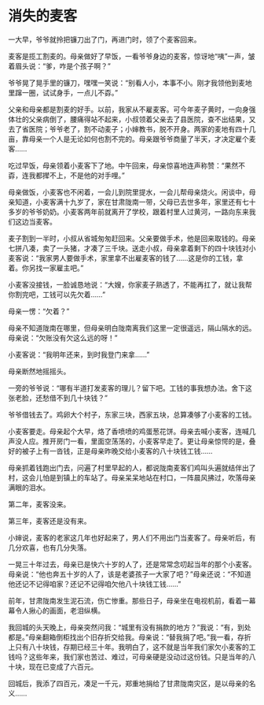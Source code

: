 # 消失的麦客

一大早，爷爷就拎把镰刀出了门，再进门时，领了个麦客回来。 

麦客是揽工割麦的。母亲做好了早饭，一看爷爷身边的麦客，惊讶地“咦”一声，皱着眉头说：“爹，咋是个孩子啊？” 

爷爷晃了晃手里的镰刀，嘿嘿一笑说：“别看人小，本事不小。刚才我领他到麦地里蹿一圈，试试身手，一点儿不孬。” 

父亲和母亲都是割麦的好手。以前，我家从不雇麦客。可今年麦子黄时，一向身强体壮的父亲病倒了，腰痛得站不起来，小叔领着父亲去了县医院，查不出结果，又去了省医院；爷爷老了，割不动麦子；小婶教书，脱不开身。两家的麦地有四十几亩，靠母亲一个人是无论如何也割不完的。母亲跟爷爷商量了半天，才决定雇个麦客…… 

吃过早饭，母亲领着小麦客下了地。中午回来，母亲惊喜地连声称赞：“果然不孬，连我都撵不上，不是他的对手哩。” 

母亲做饭，小麦客也不闲着，一会儿到院里提水，一会儿帮母亲烧火。闲谈中，母亲知道，小麦客满十九岁了，家在甘肃陇南一带，父母已去世多年，家里还有七十多岁的爷爷奶奶。小麦客两年前就离开了学校，跟着村里人过黄河，一路向东来我们这边当麦客。 

麦子割到一半时，小叔从省城匆匆赶回来。父亲要做手术，他是回来取钱的。母亲七拼八凑，卖了一头猪，才凑了三千块。送走小叔，母亲拿着剩下的四十块钱对小麦客说：“我家男人要做手术，家里拿不出雇麦客的钱了……这是你的工钱，拿着。你另找一家雇主吧。” 

小麦客没接钱，一脸诚恳地说：“大嫂，你家麦子熟透了，不能再扛了，就让我帮你割完吧，工钱可以先欠着……” 

母亲一愣：“欠着？” 

母亲不知道陇南在哪里，但母亲明白陇南离我们这里一定很遥远，隔山隔水的远。母亲说：“欠账没有欠这么远的呀！” 

小麦客说：“我明年还来，到时我登门来拿……” 

母亲断然地摇摇头。 

一旁的爷爷说：“哪有半道打发麦客的理儿？留下吧。工钱的事我想办法。舍下这张老脸，还愁借不到几十块钱？” 

爷爷借钱去了。鸡卵大个村子，东家三块，西家五块，总算凑够了小麦客的工钱。 

小麦客要走。母亲起个大早，烙了香喷喷的鸡蛋葱花饼。母亲去喊小麦客，连喊几声没人应。推开房门一看，里面空荡荡的，小麦客早走了。更让母亲惊愕的是，叠好的被子上有一沓钱，正是母亲昨晚交给小麦客的八十块钱工钱…… 

母亲抓着钱跑出门去，问遍了村里早起的人，都说陇南麦客们鸡叫头遍就结伴出了村，这会儿怕是到镇上的车站了。母亲呆呆地站在村口，一阵晨风拂过，吹落母亲满眼的泪水。 

第二年，麦客没来。 

第三年，麦客还是没有来。 

小婶说，麦客的老家这几年也好起来了，男人们不用出门当麦客了。母亲听后，有几分欢喜，也有几分失落。 

一晃三十年过去，母亲已是快六十岁的人了，还是常常念叨起当年的那个小麦客。母亲说：“他也奔五十岁的人了，该是老婆孩子一大家了吧？”母亲还说：“不知道他还记不记得咱家？还记不记得咱欠他八十块钱工钱……” 

前年，甘肃陇南发生泥石流，伤亡惨重。那些日子，母亲坐在电视机前，看着一幕幕令人揪心的画面，老泪纵横。 

我回城的头天晚上，母亲突然问我：“城里有没有捐款的地方？”我说：“有，到处都是。”母亲翻箱倒柜找出个旧存折交给我。母亲说：“替我捐了吧。”我一看，存折上只有八十块钱，存期已经三十年。我明白了，这不就是当年我们家欠小麦客的工钱吗？这些年来，我们家也苦过、难过，可母亲硬是没动过这份钱。只是当年的八十块，现在已变成了六百元。 

回城后，我添了四百元，凑足一千元，郑重地捐给了甘肃陇南灾区，是以母亲的名义……